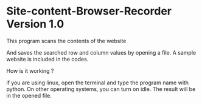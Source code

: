 # Site-content-Browser-Recorder Version 1.0

This program scans the contents of the website

And saves the searched row and column values by opening a file.
A sample website is included in the codes.

How is it working ?

if you are using linux, open the terminal and type the program name with python.
On other operating systems, you can turn on idle.
The result will be in the opened file.




